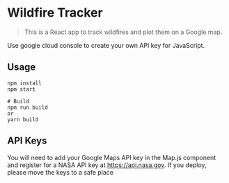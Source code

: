 # Wildfire Tracker

> This is a React app to track wildfires and plot them on a Google map.

Use google cloud console to create your own API key for JavaScript.

## Usage

```
npm install
npm start

# Build
npm run build
or
yarn build
```

## API Keys

You will need to add your Google Maps API key in the Map.js component and register for a NASA API key at https://api.nasa.gov. If you deploy, please move the keys to a safe place
